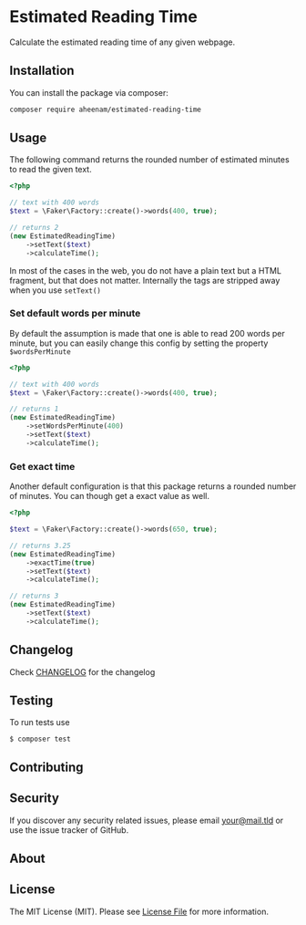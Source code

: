 Estimated Reading Time
===

Calculate the estimated reading time of any given webpage.

Installation
---
You can install the package via composer:

```bash
composer require aheenam/estimated-reading-time
```

Usage
---

The following command returns the rounded number of estimated minutes to read
the given text.

```php
<?php

// text with 400 words
$text = \Faker\Factory::create()->words(400, true);

// returns 2
(new EstimatedReadingTime)
    ->setText($text)
    ->calculateTime();
```

In most of the cases in the web, you do not have a plain text but a HTML fragment, but that does not matter. Internally the tags are stripped away when you use `setText()`

### Set default words per minute

By default the assumption is made that one is able to read 200 words per minute, but you can easily change this config by setting the property `$wordsPerMinute`

```php
<?php

// text with 400 words
$text = \Faker\Factory::create()->words(400, true);

// returns 1
(new EstimatedReadingTime)
    ->setWordsPerMinute(400)
    ->setText($text)
    ->calculateTime();
```

### Get exact time

Another default configuration is that this package returns a rounded number of minutes. You can though get a exact value as well.

```php
<?php

$text = \Faker\Factory::create()->words(650, true);

// returns 3.25
(new EstimatedReadingTime)
    ->exactTime(true)
    ->setText($text)
    ->calculateTime();

// returns 3
(new EstimatedReadingTime)
    ->setText($text)
    ->calculateTime();
```

Changelog
---
Check [CHANGELOG](CHANGELOG.md) for the changelog

Testing
---
To run tests use

    $ composer test

Contributing
---


Security
---
If you discover any security related issues, please email <your@mail.tld> or use the issue tracker of GitHub.

About
---

License
---
The MIT License (MIT). Please see [License File](LICENSE) for more information.